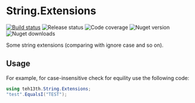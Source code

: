 ﻿# String.Extensions

[![Build status](https://dev.azure.com/teh13th/HandleUtility/_apis/build/status/teh13th.HandleUtility)](https://dev.azure.com/teh13th/HandleUtility/_build/latest?definitionId=4)
![Release status](https://vsrm.dev.azure.com/teh13th/_apis/public/Release/badge/79d2174a-c89a-48b3-921b-dd17b458298c/1/1)
![Code coverage](https://img.shields.io/azure-devops/coverage/teh13th/HandleUtility/4)
![Nuget version](https://img.shields.io/nuget/v/teh13th.HandleUtility)
![Nuget downloads](https://img.shields.io/nuget/dt/teh13th.HandleUtility)

Some string extensions (comparing with ignore case and so on).

## Usage

For example, for case-insensitive check for equility use the following code:

```csharp
using teh13th.String.Extensions;
"test".EqualsI("TEST");
```
